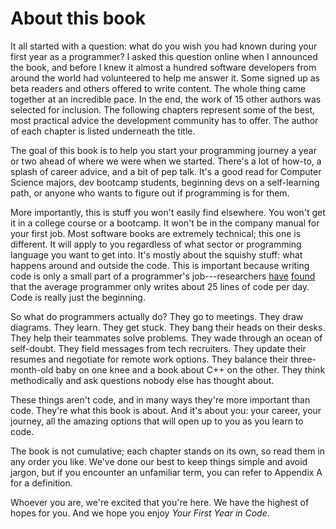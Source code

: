 # About this book

It all started with a question: what do you wish you had known during your first year as a programmer? I asked this question online when I announced the book, and before I knew it almost a hundred software developers from around the world had volunteered to help me answer it. Some signed up as beta readers and others offered to write content. The whole thing came together at an incredible pace. In the end, the work of 15 other authors was selected for inclusion. The following chapters represent some of the best, most practical advice the development community has to offer. The author of each chapter is listed underneath the title.

The goal of this book is to help you start your programming journey a year or two ahead of where we were when we started. There's a lot of how-to, a splash of career advice, and a bit of pep talk. It's a good read for Computer Science majors, dev bootcamp students, beginning devs on a self-learning path, or anyone who wants to figure out if programming is for them.

More importantly, this is stuff you won't easily find elsewhere. You won't get it in a college course or a bootcamp. It won't be in the company manual for your first job. Most software books are extremely technical; this one is different. It will apply to you regardless of what sector or programming language you want to get into. It's mostly about the squishy stuff: what happens around and outside the code. This is important because writing code is only a small part of a programmer's job---researchers [have](https://blogs.msdn.microsoft.com/philipsu/2006/06/14/broken-windows-theory/) [found](https://dzone.com/articles/programmer-productivity) that the average programmer only writes about 25 lines of code per day. Code is really just the beginning.

So what do programmers actually do? They go to meetings. They draw diagrams. They learn. They get stuck. They bang their heads on their desks. They help their teammates solve problems. They wade through an ocean of self-doubt. They field messages from tech recruiters. They update their resumes and negotiate for remote work options. They balance their three-month-old baby on one knee and a book about C++ on the other. They think methodically and ask questions nobody else has thought about.

These things aren't code, and in many ways they're more important than code. They're what this book is about. And it's about you: your career, your journey, all the amazing options that will open up to you as you learn to code.

The book is not cumulative; each chapter stands on its own, so read them in any order you like. We've done our best to keep things simple and avoid jargon, but if you encounter an unfamiliar term, you can refer to Appendix A for a definition.

Whoever you are, we're excited that you're here. We have the highest of hopes for you. And we hope you enjoy _Your First Year in Code_.

